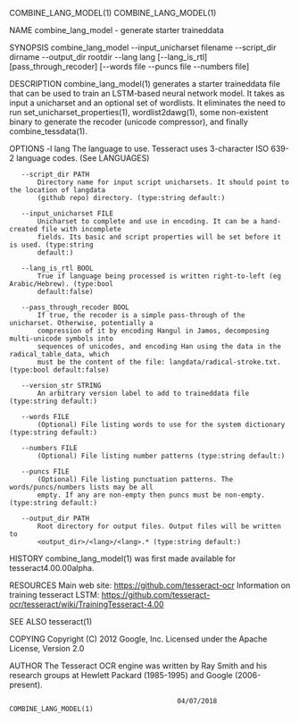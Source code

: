 COMBINE_LANG_MODEL(1)                                                           COMBINE_LANG_MODEL(1)

NAME
       combine_lang_model - generate starter traineddata

SYNOPSIS
       combine_lang_model --input_unicharset filename --script_dir dirname --output_dir rootdir
       --lang lang [--lang_is_rtl] [pass_through_recoder] [--words file --puncs file --numbers file]

DESCRIPTION
       combine_lang_model(1) generates a starter traineddata file that can be used to train an
       LSTM-based neural network model. It takes as input a unicharset and an optional set of
       wordlists. It eliminates the need to run set_unicharset_properties(1), wordlist2dawg(1), some
       non-existent binary to generate the recoder (unicode compressor), and finally
       combine_tessdata(1).

OPTIONS
       -l lang
           The language to use. Tesseract uses 3-character ISO 639-2 language codes. (See LANGUAGES)

       --script_dir PATH
           Directory name for input script unicharsets. It should point to the location of langdata
           (github repo) directory. (type:string default:)

       --input_unicharset FILE
           Unicharset to complete and use in encoding. It can be a hand-created file with incomplete
           fields. Its basic and script properties will be set before it is used. (type:string
           default:)

       --lang_is_rtl BOOL
           True if language being processed is written right-to-left (eg Arabic/Hebrew). (type:bool
           default:false)

       --pass_through_recoder BOOL
           If true, the recoder is a simple pass-through of the unicharset. Otherwise, potentially a
           compression of it by encoding Hangul in Jamos, decomposing multi-unicode symbols into
           sequences of unicodes, and encoding Han using the data in the radical_table_data, which
           must be the content of the file: langdata/radical-stroke.txt. (type:bool default:false)

       --version_str STRING
           An arbitrary version label to add to traineddata file (type:string default:)

       --words FILE
           (Optional) File listing words to use for the system dictionary (type:string default:)

       --numbers FILE
           (Optional) File listing number patterns (type:string default:)

       --puncs FILE
           (Optional) File listing punctuation patterns. The words/puncs/numbers lists may be all
           empty. If any are non-empty then puncs must be non-empty. (type:string default:)

       --output_dir PATH
           Root directory for output files. Output files will be written to
           <output_dir>/<lang>/<lang>.* (type:string default:)

HISTORY
       combine_lang_model(1) was first made available for tesseract4.00.00alpha.

RESOURCES
       Main web site: https://github.com/tesseract-ocr Information on training tesseract LSTM:
       https://github.com/tesseract-ocr/tesseract/wiki/TrainingTesseract-4.00

SEE ALSO
       tesseract(1)

COPYING
       Copyright (C) 2012 Google, Inc. Licensed under the Apache License, Version 2.0

AUTHOR
       The Tesseract OCR engine was written by Ray Smith and his research groups at Hewlett Packard
       (1985-1995) and Google (2006-present).

                                              04/07/2018                        COMBINE_LANG_MODEL(1)
